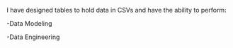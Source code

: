 I have designed tables to hold data in CSVs and have the ability to perform:

-Data Modeling

-Data Engineering
